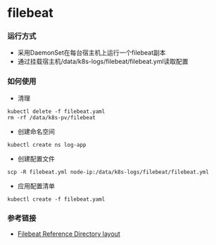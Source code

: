 # filebeat

### 运行方式
- 采用DaemonSet在每台宿主机上运行一个filebeat副本
- 通过挂载宿主机/data/k8s-logs/filebeat/filebeat.yml读取配置

### 如何使用
- 清理
```
kubectl delete -f filebeat.yaml
rm -rf /data/k8s-pv/filebeat
```
- 创建命名空间
```
kubectl create ns log-app
```
- 创建配置文件
```
scp -R filebeat.yml node-ip:/data/k8s-logs/filebeat/filebeat.yml
```
- 应用配置清单
```
kubectl create -f filebeat.yaml
```

### 参考链接
- [Filebeat Reference Directory layout](https://www.elastic.co/guide/en/beats/filebeat/current/directory-layout.html)
